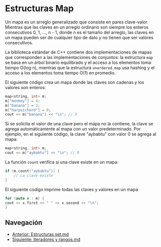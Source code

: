 # Estructuras Map

Un mapa es un arreglo generalizado que consiste en pares clave-valor. Mientras que las claves en un arreglo ordinario son siempre los enteros consecutivos 0, 1, ..., n - 1, donde n es el tamaño del arreglo, las claves en un mapa pueden ser de cualquier tipo de dato y no tienen que ser valores consecutivos.

La biblioteca estándar de C++ contiene dos implementaciones de mapas que corresponden a las implementaciones de conjuntos: la estructura `map` se basa en un árbol binario equilibrado y el acceso a los elementos toma tiempo O(log n), mientras que la estructura `unordered_map` usa hashing y el acceso a los elementos toma tiempo O(1) en promedio.

El siguiente código crea un mapa donde las claves son cadenas y los valores son enteros:

```cpp
map<string, int> m;
m["monkey"] = 4;
m["banana"] = 3;
m["harpsichord"] = 9;
cout << m["banana"] << "\n"; // 3
```

Si se solicita el valor de una clave pero el mapa no la contiene, la clave se agrega automáticamente al mapa con un valor predeterminado. Por ejemplo, en el siguiente código, la clave "aybabtu" con valor 0 se agrega al mapa:

```cpp
map<string, int> m;
cout << m["aybabtu"] << "\n"; // 0
```

La función `count` verifica si una clave existe en un mapa:

```cpp
if (m.count("aybabtu")) {
    // La clave existe
}
```

El siguiente codigo imprime todas las claves y valores en un mapa

```cpp
for (auto x : m) {
cout << x.first << " " << x.second << "\n";
}
```

## Navegación
- [Anterior: Estructuras set.md](./Estructuras%20set.md)
- [Siguiente: Iteradores y rangos.md](./Iteradores%20y%20rangos.md)
